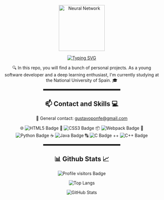 <div align="center">

<!-- Neural network image -->
<img src="https://github.com/Gustaff99/Gustaff99/assets/62730827/fa548d0f-2579-4303-8f09-1d71b014cf09" alt="Neural Network" width="150">

<!-- Typing SVG -->
<p></p>
<a href="https://github.com/DenverCoder1/readme-typing-svg"><img src="https://readme-typing-svg.herokuapp.com?font=Tilt+Neon&size=30&center=true&vCenter=true&width=435&lines=Hi%2C+I'm+Gus!+%F0%9F%91%8B;Welcome+to+my+Github+Page!+%F0%9F%8E%89" alt="Typing SVG" /></a>

<!-- Description -->
<p align="center">
🔍 In this repo, you will find a bunch of personal projects. As a young software developer and a deep learning enthusiast, I'm currently studying at the National University of Spain. 🎓
</p>

<!-- Divider -->
<hr width="50%" style="height:5px;">

<!-- Contact & Skills -->
<h2 align="center">📫 Contact and Skills 💻</h2>

<p align="center">
📩 General contact: <a href="mailto:gustavoponfe@gmail.com">gustavoponfe@gmail.com</a>
</p>

<p align="center">
🌐 <img src="https://img.shields.io/badge/HTML5-%23E34F26.svg" alt="HTML5 Badge">
💠 <img src="https://img.shields.io/badge/CSS3-%231572B6.svg" alt="CSS3 Badge">
📦 <img src="https://img.shields.io/badge/Webpack-%238DD6F9.svg" alt="Webpack Badge">
🐍 <img src="https://img.shields.io/badge/Python-3776AB.svg" alt="Python Badge">
☕ <img src="https://img.shields.io/badge/Java-007396.svg" alt="Java Badge">
🔠 <img src="https://img.shields.io/badge/C-00599C.svg" alt="C Badge">
++ <img src="https://img.shields.io/badge/C++-00599C.svg" alt="C++ Badge">
</p>

<!-- Divider -->
<hr width="50%" style="height:5px;">

<!-- Github Stats -->
<h2 align="center"> 📊 <b>Github Stats</b> 📈 </h2>
  
<p align="center">
<img src="https://komarev.com/ghpvc/?username=Gustaff99&label=Profile+visitors" alt="Profile visitors Badge">
</p>

<p align="center">
    <img src="https://github-readme-stats.vercel.app/api/top-langs/?username=Gustaff99&layout=compact&theme=dark" alt="Top Langs">
</p>

<p align="center">
<img src="https://github-readme-stats.vercel.app/api?username=Gustaff99&count_private=true&show_icons=true&theme=dark&hide=issues" alt="GitHub Stats">
</p>

</div>
